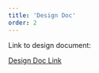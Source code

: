 ```yaml
---
title: 'Design Doc'
order: 2
---
```

Link to design document:

<a href="https://docs.google.com/document/d/1QjSoUf73yMv74sdiQ94xpuLRY_PuJA5VXJMWR2jrj48/edit?usp=sharing">Design Doc Link<a/>